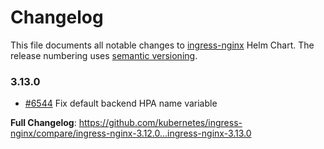 # Changelog

This file documents all notable changes to [ingress-nginx](https://github.com/kubernetes/ingress-nginx) Helm Chart. The release numbering uses [semantic versioning](http://semver.org).

### 3.13.0

* [#6544](https://github.com/kubernetes/ingress-nginx/pull/6544) Fix default backend HPA name variable

**Full Changelog**: https://github.com/kubernetes/ingress-nginx/compare/ingress-nginx-3.12.0...ingress-nginx-3.13.0
